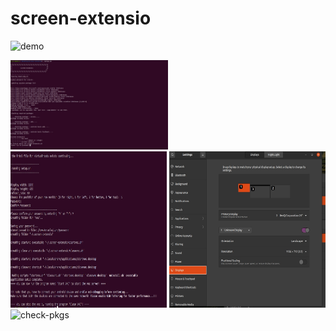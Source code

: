 # screen-extensio

![demo](https://github.com/HenzelMoras/screen-extensio/blob/c3aa781e8de69f9344ebea6a59110a33323086a3/images/demo.gif)

<img src="https://github.com/HenzelMoras/screen-extensio/blob/01109490cc4c53e497de86f298579acd48c0c4a0/images/check-req-pkg.jpeg" alt="check-pkgs" width="50%" height="50%">
<img src="https://github.com/HenzelMoras/screen-extensio/blob/f1b4ca0543eabf6f2d30e8ba26fd1ca2a3c3542e/images/running-setup.jpeg" alt="running-setup" width="250" height="250">
<img src="https://github.com/HenzelMoras/screen-extensio/blob/f1b4ca0543eabf6f2d30e8ba26fd1ca2a3c3542e/images/virtual-display.jpeg" alt="virtual-display" width="250" height="250">
<img src="url" alt="check-pkgs" width="whatever" height="whatever">

